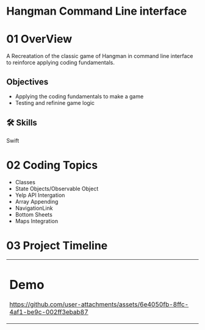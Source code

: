 
# Hangman Command Line interface

# 01 OverView
A Recreatation of the classic game of Hangman in command line interface to reinforce applying coding fundamentals.

## Objectives 
- Applying the coding fundamentals to make a game
- Testing and refinine game logic
  
## 🛠 Skills
Swift

# 02 Coding Topics
- Classes
- State Objects/Observable Object
- Yelp API Intergation
- Array Appending
- NavigationLink
- Bottom Sheets
- Maps Integration


# 03 Project Timeline
 <table>
 <tr>
  <td>
     
# Demo
https://github.com/user-attachments/assets/6e4050fb-8ffc-4af1-be9c-002ff3ebab87




  
